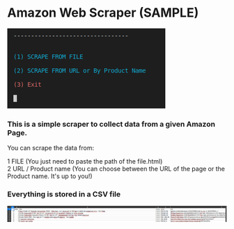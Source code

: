 # Amazon Web Scraper (SAMPLE)

![screenshot start](/screenshots/1.png)

### This is a simple scraper to collect data from a given Amazon Page.
You can scrape the data from:

1 FILE (You just need to paste the path of the file.html)\
2 URL / Product name (You can choose between the URL of the page or the Product name. It's up to you!)

### Everything is stored in a CSV file
![screenshot csv](/screenshots/2.png)

